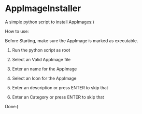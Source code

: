 # AppImageInstaller
A simple python script to install AppImages:)

How to use: 

Before Starting, make sure the AppImage is marked as executable.

1. Run the python script as root
    
2. Select an Valid AppImage file
    
3. Enter an name for the AppImage
    
4. Select an Icon for the AppImage
    
5. Enter an description or press ENTER to skip that
    
6. Enter an Category or press ENTER to skip that
    
Done:)
